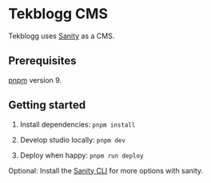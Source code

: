 # Tekblogg CMS

Tekblogg uses [Sanity](https://www.sanity.io/) as a CMS.

## Prerequisites

[pnpm](https://pnpm.io/installation) version 9.

## Getting started


1. Install dependencies: `pnpm install`

2. Develop studio locally: `pnpm dev`

3. Deploy when happy: `pnpm run deploy`

Optional: Install the [Sanity CLI](https://www.sanity.io/docs/getting-started-with-sanity-cli) for more options with sanity.
